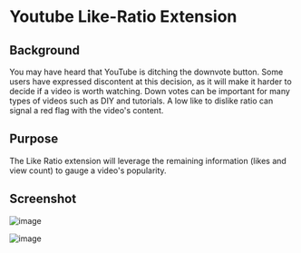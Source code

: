 # Youtube Like-Ratio Extension

## Background
You may have heard that YouTube is ditching the downvote button. Some users have expressed discontent at this decision, as it will make it harder to decide if a video is worth watching. Down votes can be important for many types of videos such as DIY and tutorials. A low like to dislike ratio can signal a red flag with the video's content. 

## Purpose 
The Like Ratio extension will leverage the remaining information (likes and view count) to gauge a video's popularity.  

## Screenshot

![image](https://user-images.githubusercontent.com/16928672/141597166-929b35e1-6378-49c5-a5be-a5b70d91b008.png)


![image](https://user-images.githubusercontent.com/16928672/141566508-269c4346-5f4b-4da0-b548-75f21f7f07a5.png)

